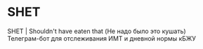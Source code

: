 # SHET
SHET | Shouldn't have eaten that (Не надо было это кушать)  
Телеграм-бот для отслеживания ИМТ и дневной нормы кБЖУ

